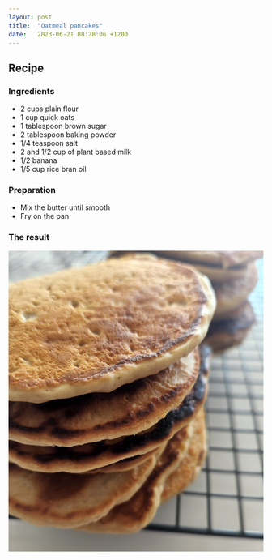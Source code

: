 ```yaml
---
layout: post
title:  "Oatmeal pancakes"
date:   2023-06-21 08:28:06 +1200
---
```


## Recipe

### Ingredients
- 2 cups plain flour
- 1 cup quick oats
- 1 tablespoon brown sugar
- 2 tablespoon baking powder
- 1/4 teaspoon salt
- 2 and 1/2 cup of plant based milk
- 1/2 banana
- 1/5 cup rice bran oil

### Preparation
- Mix the butter until smooth
- Fry on the pan

### The result
![](/img/oatmeal-pancakes.jpg)
